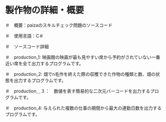 # 製作物の詳細・概要

＃　概要：paizaのスキルチェック問題のソースコード

＃　使用言語：C＃


＃　ソースコード詳細

＃　production_1: 映画館の映画が最も見やすい席から予約がされていない一番近い席を全て出力するプログラムです。

＃　production_2: 畑でn毛作を終えた際の収穫できた作物の種類と数、畑の状態を出力するプログラムです。

＃　production＿３：　数値を表す簡易的な二次元バーコードを出力するプログラムです。

＃　production_4: 与えられた複数の仕事の期間から最大の連勤日数を出力するプログラムです。
